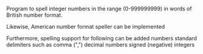 Program to spell integer numbers in the range (0-999999999) in words of British number format.

Likewise, American number format speller can be implemented

Furthermore, spelling support for following can be added 
	numbers standard delimiters such as comma (",")
	decimal numbers
	signed (negative) integers 
	